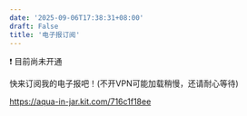 ```yaml
---
date: '2025-09-06T17:38:31+08:00'
draft: False
title: '电子报订阅'
---
```

:exclamation: 目前尚未开通

快来订阅我的电子报吧！(不开VPN可能加载稍慢，还请耐心等待)

https://aqua-in-jar.kit.com/716c1f18ee
